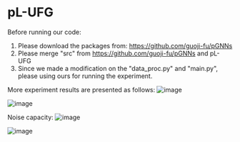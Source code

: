 # pL-UFG
Before running our code:
1. Please download the packages from: https://github.com/guoji-fu/pGNNs
2. Please merge "src" from https://github.com/guoji-fu/pGNNs and pL-UFG
3. Since we made a modification on the "data_proc.py" and "main.py", please using ours for running the experiment.

More experiment results are presented as follows:
![image](https://user-images.githubusercontent.com/54494470/195551109-7209f63f-934d-4180-a428-afa617e06ce0.png)

![image](https://user-images.githubusercontent.com/54494470/195551259-39be6510-83e9-44bf-91ef-6166371a9131.png)

Noise capacity:
![image](https://user-images.githubusercontent.com/54494470/196025931-f0979ca8-40a4-4ab0-a0a8-ed65c4558bc3.png)

![image](https://user-images.githubusercontent.com/54494470/196025939-f7f9db7f-780f-44a1-a849-c811394b4a49.png)
